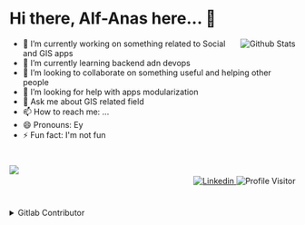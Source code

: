 # Hi there, Alf-Anas here... 👋

<img alt="Github Stats" src="https://github-readme-stats.vercel.app/api?username=Alf-Anas&show_icons=true&hide_border=true&theme=dracula" align="right">

- 🔭 I’m currently working on something related to Social and GIS apps
- 🌱 I’m currently learning backend adn devops
- 👯 I’m looking to collaborate on something useful and helping other people
- 🤔 I’m looking for help with apps modularization
- 💬 Ask me about GIS related field
- 📫 How to reach me: ...
- 😄 Pronouns: Ey
- ⚡ Fun fact: I'm not fun

#

<img src="https://github-readme-stats.vercel.app/api/top-langs/?username=Alf-Anas&theme=vue&layout=compact" >

<div style="text-align: right;"> 
<a href="https://www.linkedin.com/in/alfadila-anas/">
<img alt="Linkedin" src="https://img.shields.io/badge/linkedin-%230077B5.svg?style=for-the-badge&logo=linkedin&logoColor=white" >
</a>
<img alt="Profile Visitor" src="https://komarev.com/ghpvc/?username=Alf-Anas&color=brightgreen&style=for-the-badge" >
</div>

#

<details>
  <summary>Gitlab Contributor</summary>
  I just loved to see these contribution things, so I'll saved it here before lost.

## BKN

I can't view the oldest data -\_-
![BKN](./src/bkn.png)

## Skylab

![Skylab](./src/skylab.png)

</details>
